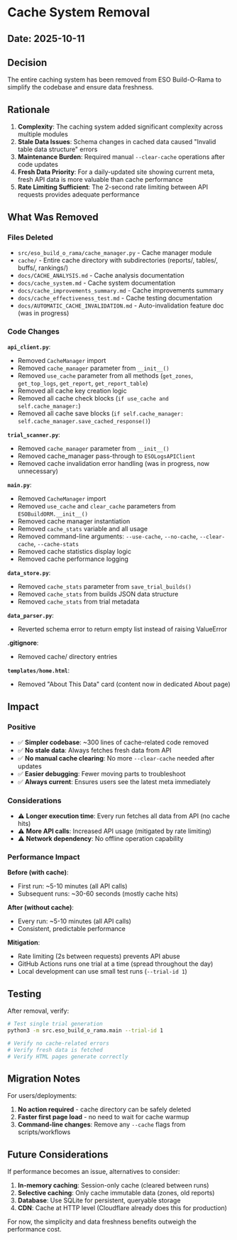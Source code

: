 # Cache System Removal

## Date: 2025-10-11

## Decision

The entire caching system has been removed from ESO Build-O-Rama to simplify the codebase and ensure data freshness.

## Rationale

1. **Complexity**: The caching system added significant complexity across multiple modules
2. **Stale Data Issues**: Schema changes in cached data caused "Invalid table data structure" errors
3. **Maintenance Burden**: Required manual `--clear-cache` operations after code updates
4. **Fresh Data Priority**: For a daily-updated site showing current meta, fresh API data is more valuable than cache performance
5. **Rate Limiting Sufficient**: The 2-second rate limiting between API requests provides adequate performance

## What Was Removed

### Files Deleted
- `src/eso_build_o_rama/cache_manager.py` - Cache manager module
- `cache/` - Entire cache directory with subdirectories (reports/, tables/, buffs/, rankings/)
- `docs/CACHE_ANALYSIS.md` - Cache analysis documentation
- `docs/cache_system.md` - Cache system documentation
- `docs/cache_improvements_summary.md` - Cache improvements summary
- `docs/cache_effectiveness_test.md` - Cache testing documentation  
- `docs/AUTOMATIC_CACHE_INVALIDATION.md` - Auto-invalidation feature doc (was in progress)

### Code Changes

**`api_client.py`**:
- Removed `CacheManager` import
- Removed `cache_manager` parameter from `__init__()`
- Removed `use_cache` parameter from all methods (`get_zones`, `get_top_logs`, `get_report`, `get_report_table`)
- Removed all cache key creation logic
- Removed all cache check blocks (`if use_cache and self.cache_manager:`)
- Removed all cache save blocks (`if self.cache_manager: self.cache_manager.save_cached_response()`)

**`trial_scanner.py`**:
- Removed `cache_manager` parameter from `__init__()`
- Removed cache_manager pass-through to `ESOLogsAPIClient`
- Removed cache invalidation error handling (was in progress, now unnecessary)

**`main.py`**:
- Removed `CacheManager` import
- Removed `use_cache` and `clear_cache` parameters from `ESOBuildORM.__init__()`
- Removed cache manager instantiation
- Removed `cache_stats` variable and all usage
- Removed command-line arguments: `--use-cache`, `--no-cache`, `--clear-cache`, `--cache-stats`
- Removed cache statistics display logic
- Removed cache performance logging

**`data_store.py`**:
- Removed `cache_stats` parameter from `save_trial_builds()`
- Removed `cache_stats` from builds JSON data structure
- Removed `cache_stats` from trial metadata

**`data_parser.py`**:
- Reverted schema error to return empty list instead of raising ValueError

**.gitignore**:
- Removed cache/ directory entries

**`templates/home.html`**:
- Removed "About This Data" card (content now in dedicated About page)

## Impact

### Positive
- ✅ **Simpler codebase**: ~300 lines of cache-related code removed
- ✅ **No stale data**: Always fetches fresh data from API
- ✅ **No manual cache clearing**: No more `--clear-cache` needed after updates
- ✅ **Easier debugging**: Fewer moving parts to troubleshoot
- ✅ **Always current**: Ensures users see the latest meta immediately

### Considerations
- ⚠️ **Longer execution time**: Every run fetches all data from API (no cache hits)
- ⚠️ **More API calls**: Increased API usage (mitigated by rate limiting)
- ⚠️ **Network dependency**: No offline operation capability

### Performance Impact

**Before (with cache)**:
- First run: ~5-10 minutes (all API calls)
- Subsequent runs: ~30-60 seconds (mostly cache hits)

**After (without cache)**:
- Every run: ~5-10 minutes (all API calls)
- Consistent, predictable performance

**Mitigation**:
- Rate limiting (2s between requests) prevents API abuse
- GitHub Actions runs one trial at a time (spread throughout the day)
- Local development can use small test runs (`--trial-id 1`)

## Testing

After removal, verify:

```bash
# Test single trial generation
python3 -m src.eso_build_o_rama.main --trial-id 1

# Verify no cache-related errors
# Verify fresh data is fetched
# Verify HTML pages generate correctly
```

## Migration Notes

For users/deployments:

1. **No action required** - cache directory can be safely deleted
2. **Faster first page load** - no need to wait for cache warmup
3. **Command-line changes**: Remove any `--cache` flags from scripts/workflows

## Future Considerations

If performance becomes an issue, alternatives to consider:

1. **In-memory caching**: Session-only cache (cleared between runs)
2. **Selective caching**: Only cache immutable data (zones, old reports)
3. **Database**: Use SQLite for persistent, queryable storage
4. **CDN**: Cache at HTTP level (Cloudflare already does this for production)

For now, the simplicity and data freshness benefits outweigh the performance cost.

